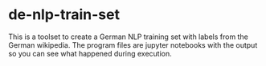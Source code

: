 # de-nlp-train-set
This is a toolset to create a German NLP training set with labels from the German wikipedia. The program files are jupyter notebooks with the output so you can see what happened during execution.
